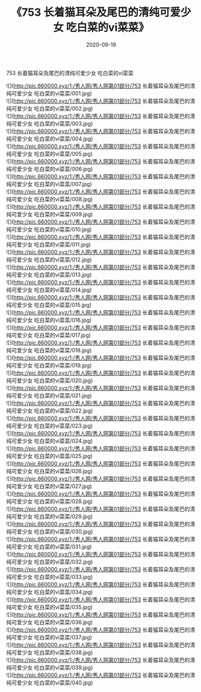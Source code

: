 ﻿---
layout: post
title:  《753 长着猫耳朵及尾巴的清纯可爱少女 吃白菜的vi菜菜》
date:   2020-09-19
img: http://pic.660000.xyz/1:/秀人网/秀人网第01部分/753 长着猫耳朵及尾巴的清纯可爱少女 吃白菜的vi菜菜/000.jpg
categories: [美女, 清纯, 唯美]
---

753 长着猫耳朵及尾巴的清纯可爱少女 吃白菜的vi菜菜

  ![](http://pic.660000.xyz/1:/秀人网/秀人网第01部分/753 长着猫耳朵及尾巴的清纯可爱少女 吃白菜的vi菜菜/001.jpg) <br> ![](http://pic.660000.xyz/1:/秀人网/秀人网第01部分/753 长着猫耳朵及尾巴的清纯可爱少女 吃白菜的vi菜菜/002.jpg) <br> ![](http://pic.660000.xyz/1:/秀人网/秀人网第01部分/753 长着猫耳朵及尾巴的清纯可爱少女 吃白菜的vi菜菜/003.jpg) <br> ![](http://pic.660000.xyz/1:/秀人网/秀人网第01部分/753 长着猫耳朵及尾巴的清纯可爱少女 吃白菜的vi菜菜/004.jpg) <br> ![](http://pic.660000.xyz/1:/秀人网/秀人网第01部分/753 长着猫耳朵及尾巴的清纯可爱少女 吃白菜的vi菜菜/005.jpg) <br> ![](http://pic.660000.xyz/1:/秀人网/秀人网第01部分/753 长着猫耳朵及尾巴的清纯可爱少女 吃白菜的vi菜菜/006.jpg) <br> ![](http://pic.660000.xyz/1:/秀人网/秀人网第01部分/753 长着猫耳朵及尾巴的清纯可爱少女 吃白菜的vi菜菜/007.jpg) <br> ![](http://pic.660000.xyz/1:/秀人网/秀人网第01部分/753 长着猫耳朵及尾巴的清纯可爱少女 吃白菜的vi菜菜/008.jpg) <br> ![](http://pic.660000.xyz/1:/秀人网/秀人网第01部分/753 长着猫耳朵及尾巴的清纯可爱少女 吃白菜的vi菜菜/009.jpg) <br> ![](http://pic.660000.xyz/1:/秀人网/秀人网第01部分/753 长着猫耳朵及尾巴的清纯可爱少女 吃白菜的vi菜菜/010.jpg) <br> ![](http://pic.660000.xyz/1:/秀人网/秀人网第01部分/753 长着猫耳朵及尾巴的清纯可爱少女 吃白菜的vi菜菜/011.jpg) <br> ![](http://pic.660000.xyz/1:/秀人网/秀人网第01部分/753 长着猫耳朵及尾巴的清纯可爱少女 吃白菜的vi菜菜/012.jpg) <br> ![](http://pic.660000.xyz/1:/秀人网/秀人网第01部分/753 长着猫耳朵及尾巴的清纯可爱少女 吃白菜的vi菜菜/013.jpg) <br> ![](http://pic.660000.xyz/1:/秀人网/秀人网第01部分/753 长着猫耳朵及尾巴的清纯可爱少女 吃白菜的vi菜菜/014.jpg) <br> ![](http://pic.660000.xyz/1:/秀人网/秀人网第01部分/753 长着猫耳朵及尾巴的清纯可爱少女 吃白菜的vi菜菜/015.jpg) <br> ![](http://pic.660000.xyz/1:/秀人网/秀人网第01部分/753 长着猫耳朵及尾巴的清纯可爱少女 吃白菜的vi菜菜/016.jpg) <br> ![](http://pic.660000.xyz/1:/秀人网/秀人网第01部分/753 长着猫耳朵及尾巴的清纯可爱少女 吃白菜的vi菜菜/017.jpg) <br> ![](http://pic.660000.xyz/1:/秀人网/秀人网第01部分/753 长着猫耳朵及尾巴的清纯可爱少女 吃白菜的vi菜菜/018.jpg) <br> ![](http://pic.660000.xyz/1:/秀人网/秀人网第01部分/753 长着猫耳朵及尾巴的清纯可爱少女 吃白菜的vi菜菜/019.jpg) <br> ![](http://pic.660000.xyz/1:/秀人网/秀人网第01部分/753 长着猫耳朵及尾巴的清纯可爱少女 吃白菜的vi菜菜/020.jpg) <br> ![](http://pic.660000.xyz/1:/秀人网/秀人网第01部分/753 长着猫耳朵及尾巴的清纯可爱少女 吃白菜的vi菜菜/021.jpg) <br> ![](http://pic.660000.xyz/1:/秀人网/秀人网第01部分/753 长着猫耳朵及尾巴的清纯可爱少女 吃白菜的vi菜菜/022.jpg) <br> ![](http://pic.660000.xyz/1:/秀人网/秀人网第01部分/753 长着猫耳朵及尾巴的清纯可爱少女 吃白菜的vi菜菜/023.jpg) <br> ![](http://pic.660000.xyz/1:/秀人网/秀人网第01部分/753 长着猫耳朵及尾巴的清纯可爱少女 吃白菜的vi菜菜/024.jpg) <br> ![](http://pic.660000.xyz/1:/秀人网/秀人网第01部分/753 长着猫耳朵及尾巴的清纯可爱少女 吃白菜的vi菜菜/025.jpg) <br> ![](http://pic.660000.xyz/1:/秀人网/秀人网第01部分/753 长着猫耳朵及尾巴的清纯可爱少女 吃白菜的vi菜菜/026.jpg) <br> ![](http://pic.660000.xyz/1:/秀人网/秀人网第01部分/753 长着猫耳朵及尾巴的清纯可爱少女 吃白菜的vi菜菜/027.jpg) <br> ![](http://pic.660000.xyz/1:/秀人网/秀人网第01部分/753 长着猫耳朵及尾巴的清纯可爱少女 吃白菜的vi菜菜/028.jpg) <br> ![](http://pic.660000.xyz/1:/秀人网/秀人网第01部分/753 长着猫耳朵及尾巴的清纯可爱少女 吃白菜的vi菜菜/029.jpg) <br> ![](http://pic.660000.xyz/1:/秀人网/秀人网第01部分/753 长着猫耳朵及尾巴的清纯可爱少女 吃白菜的vi菜菜/030.jpg) <br> ![](http://pic.660000.xyz/1:/秀人网/秀人网第01部分/753 长着猫耳朵及尾巴的清纯可爱少女 吃白菜的vi菜菜/031.jpg) <br> ![](http://pic.660000.xyz/1:/秀人网/秀人网第01部分/753 长着猫耳朵及尾巴的清纯可爱少女 吃白菜的vi菜菜/032.jpg) <br> ![](http://pic.660000.xyz/1:/秀人网/秀人网第01部分/753 长着猫耳朵及尾巴的清纯可爱少女 吃白菜的vi菜菜/033.jpg) <br> ![](http://pic.660000.xyz/1:/秀人网/秀人网第01部分/753 长着猫耳朵及尾巴的清纯可爱少女 吃白菜的vi菜菜/034.jpg) <br> ![](http://pic.660000.xyz/1:/秀人网/秀人网第01部分/753 长着猫耳朵及尾巴的清纯可爱少女 吃白菜的vi菜菜/035.jpg) <br> ![](http://pic.660000.xyz/1:/秀人网/秀人网第01部分/753 长着猫耳朵及尾巴的清纯可爱少女 吃白菜的vi菜菜/036.jpg) <br> ![](http://pic.660000.xyz/1:/秀人网/秀人网第01部分/753 长着猫耳朵及尾巴的清纯可爱少女 吃白菜的vi菜菜/037.jpg) <br> ![](http://pic.660000.xyz/1:/秀人网/秀人网第01部分/753 长着猫耳朵及尾巴的清纯可爱少女 吃白菜的vi菜菜/038.jpg) <br> ![](http://pic.660000.xyz/1:/秀人网/秀人网第01部分/753 长着猫耳朵及尾巴的清纯可爱少女 吃白菜的vi菜菜/039.jpg) <br> ![](http://pic.660000.xyz/1:/秀人网/秀人网第01部分/753 长着猫耳朵及尾巴的清纯可爱少女 吃白菜的vi菜菜/040.jpg) <br>